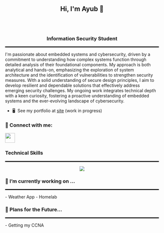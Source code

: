 <div align="center">

<h2>Hi, I'm Ayub 👋 </h2> <br><br>
<h3>Information Security Student</h3>

</div>
<hr style="border: 1px solid #000;">

I'm passionate about embedded systems and cybersecurity, driven by a commitment to understanding how complex systems function through detailed analysis of their foundational components. My approach is both analytical and hands-on, emphasizing the exploration of system architecture and the identification of vulnerabilities to strengthen security measures. With a solid understanding of secure design principles, I aim to develop resilient and dependable solutions that effectively address emerging security challenges. My ongoing work integrates technical depth with a keen curiosity, fostering a proactive understanding of embedded systems and the ever-evolving landscape of cybersecurity.



* 🖥️  See my portfolio at [site](https://ayubscode.github.io/Portfolio-Website/) (work in progress)

### 🤝 Connect with me:

<p align="left"> <a href="https://www.linkedin.com/in/ayubmhaji/" target="_blank" rel="noreferrer"> <picture> <source media="(prefers-color-scheme: dark)" srcset="https://raw.githubusercontent.com/danielcranney/readme-generator/main/public/icons/socials/linkedin-dark.svg" /> <source media="(prefers-color-scheme: light)" srcset="https://raw.githubusercontent.com/danielcranney/readme-generator/main/public/icons/socials/linkedin.svg" /> <img src="https://raw.githubusercontent.com/danielcranney/readme-generator/main/public/icons/socials/linkedin.svg" width="32" height="32" /> </picture> </a></p>

### Technical Skills
<hr style="border: 0.5px solid #000;">
<p align="center">
  <a href="https://skillicons.dev">
    <img src="https://skillicons.dev/icons?i=git,bash,kali,ubuntu,neovim,c,vim,vscode,mysql,py,perl" />
  </a>
</p>

### 🔭 I’m currently working on ...
<hr style="border: 0.5px solid #000;">
  - Weather App
  - Homelab
 
  
### 📝 Plans for the Future...
<hr style="border: 0.5px solid #000;">
  -  Getting my CCNA

